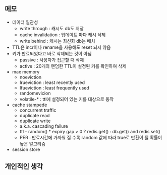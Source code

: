 ## 메모
- 데이터 일관성
    - write through : 캐시도 db도 저장
    - cache invalidation : 업데이트 마다 캐시 삭제
    - write behind : 캐시는 최신화 db는 배치
- TTL은 incr이나 rename을 사용해도 reset 되지 않음
- 키가 만료되었다고 바로 삭제되는 것이 아님
    - passive : 사용자가 접근할 때 삭제
    - active : 20개의 랜덤한 TTL이 설정된 키를 확인하여 삭제
- max memory
    - noeviction
    - lrueviction : least recently used
    - lfueviction : least frequently used
    - randomevicion
    - volatile-* : ttl에 설정되어 있는 키를 대상으로 동작
- cache stampede
    - concurrent traffic
    - duplicate read
    - duplicate write
    - a.k.a. cascading failure
    - ttl - random() * expiry gap > 0 ? redis.get() : db.get() and redis.set()
    - PER : 만료시간에 가까워 질 수록 random 값에 따라 true로 반환이 될 확률이 높은 알고리즘
- session store

## 개인적인 생각
